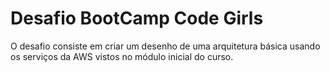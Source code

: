 # Desafio BootCamp Code Girls

O desafio consiste em criar um desenho de uma arquitetura básica usando os serviços da AWS vistos no módulo inicial do curso.

